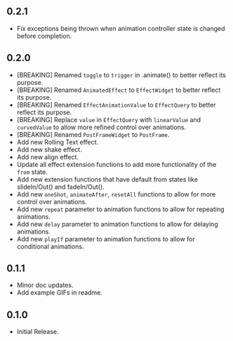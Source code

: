 ## 0.2.1
- Fix exceptions being thrown when animation controller state is changed before completion.

## 0.2.0
- [BREAKING] Renamed `toggle` to `trigger` in .animate() to better reflect its purpose.
- [BREAKING] Renamed `AnimatedEffect` to `EffectWidget` to better reflect its purpose.
- [BREAKING] Renamed `EffectAnimationValue` to `EffectQuery` to better reflect its purpose.
- [BREAKING] Replace `value` in `EffectQuery` with `linearValue` and `curvedValue` to allow more refined control over animations.
- [BREAKING] Renamed `PostFrameWidget` to `PostFrame`.
- Add new Rolling Text effect.
- Add new shake effect.
- Add new align effect.
- Update all effect extension functions to add more functionality of the `from` state.
- Add new extension functions that have default from states like slideIn/Out() and fadeIn/Out().
- Add new `oneShot`, `animateAfter`, `resetAll` functions to allow for more control over animations.
- Add new `repeat` parameter to animation functions to allow for repeating animations.
- Add new `delay` parameter to animation functions to allow for delaying animations.
- Add new `playIf` parameter to animation functions to allow for conditional animations.

## 0.1.1

- Minor doc updates.
- Add example GIFs in readme.

## 0.1.0

- Initial Release.
